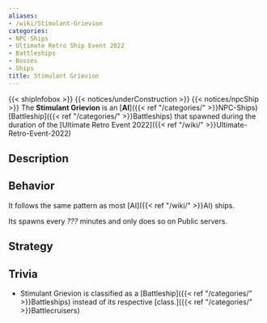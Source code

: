 ```yaml
---
aliases:
- /wiki/Stimulant-Grievion
categories:
- NPC Ships
- Ultimate Retro Ship Event 2022
- Battleships
- Bosses
- Ships
title: Stimulant Grievion
---
```


{{< shipInfobox >}} {{< notices/underConstruction >}} {{< notices/npcShip >}} The **Stimulant Grievion** is an [**AI**]({{< ref "/categories/" >}}NPC-Ships) [Battleship]({{< ref "/categories/" >}}Battleships) that spawned during the duration of the [Ultimate Retro Event 2022]({{< ref "/wiki/" >}}Ultimate-Retro-Event-2022)

## Description

## Behavior

It follows the same pattern as most [AI]({{< ref "/wiki/" >}}AI) ships.

Its spawns every _???_ minutes and only does so on Public servers.

## Strategy

## Trivia

- Stimulant Grievion is classified as a [Battleship]({{< ref "/categories/" >}}Battleships) instead of its respective [class.]({{< ref "/categories/" >}}Battlecruisers)